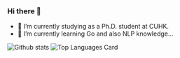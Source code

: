 ### Hi there 👋

<!--
**SimonNie98/SimonNie98** is a ✨ _special_ ✨ repository because its `README.md` (this file) appears on your GitHub profile.

Here are some ideas to get you started:

- 🔭 I’m currently working on ...
- 🌱 I’m currently learning ...
- 👯 I’m looking to collaborate on ...
- 🤔 I’m looking for help with ...
- 💬 Ask me about ...
- 📫 How to reach me: ...
- 😄 Pronouns: ...
- ⚡ Fun fact: ...
-->
- 🔭 I’m currently studying as a Ph.D. student at CUHK.
- 🌱 I’m currently learning Go and also NLP knowledge...

![Github stats](https://github-readme-stats.vercel.app/api?username=SimonNie98&theme=react&show_icons=true&count_private=true) 
![Top Languages Card](https://github-readme-stats.vercel.app/api/top-langs/?username=SimonNie98&theme=react&layout=compact&count_private=true)

